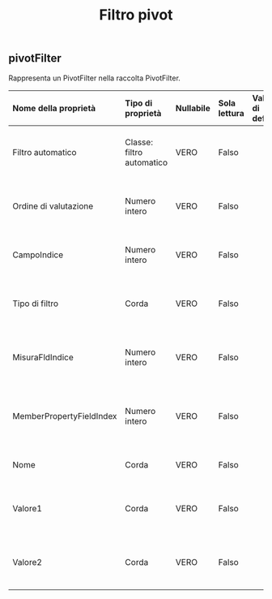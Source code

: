 ﻿---
title: Filtro pivot
second_title: Aspose.Cells Cloud Documen
type: docs
url: /it/specification/model/pivotfilter/
description: "Aspose.Cells Specifica del modello cloud: PivotFilter. Gestisci facilmente Excel e altri fogli di calcolo con funzionalità come apertura, generazione, modifica, divisione, unione, confronto e conversione"
weight: 50
---
## **pivotFilter**

 Rappresenta un PivotFilter nella raccolta PivotFilter.

| Nome della proprietà| Tipo di proprietà| Nullabile| Sola lettura| Valore di default| Descrizione|
|:- |:- |:- |:- |:- |:- |
| Filtro automatico| Classe: filtro automatico| VERO| Falso|| Ottiene il filtro automatico del filtro pivot.|
| Ordine di valutazione| Numero intero| VERO| Falso|| Ottiene l'ordine di valutazione del filtro pivot.|
| CampoIndice| Numero intero| VERO| Falso|| Ottiene l'indice del campo del filtro pivot.|
| Tipo di filtro| Corda| VERO| Falso|| Ottiene il tipo di filtro automatico del filtro pivot.|
| MisuraFldIndice| Numero intero| VERO| Falso|| Ottiene l'indice del campo misura del filtro pivot.|
| MemberPropertyFieldIndex| Numero intero| VERO| Falso|| Ottiene l'indice del campo della proprietà del membro del filtro pivot.|
| Nome| Corda| VERO| Falso|| Ottiene il nome del filtro pivot.|
| Valore1| Corda| VERO| Falso|| Ottiene il valore stringa1 del filtro pivot dell'etichetta.|
| Valore2| Corda| VERO| Falso|| Ottiene il valore stringa2 del filtro pivot dell'etichetta.|

